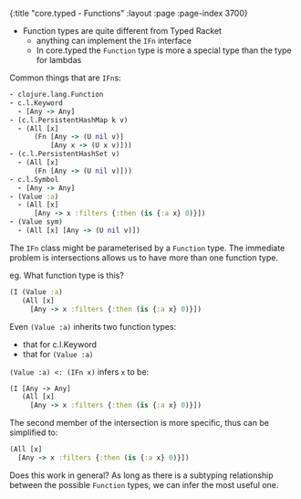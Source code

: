 {:title "core.typed - Functions"
 :layout :page :page-index 3700}

- Function types are quite different from Typed Racket
  - anything can implement the `IFn` interface
  - In core.typed the `Function` type is more a special type than the type for lambdas

Common things that are `IFn`s:
```clojure
- clojure.lang.Function
- c.l.Keyword
  - [Any -> Any]
- (c.l.PersistentHashMap k v)
  - (All [x]
      (Fn [Any -> (U nil v)]
          [Any x -> (U x v)]))
- (c.l.PersistentHashSet v)
  - (All [x]
      (Fn [Any -> (U nil v)]))
- c.l.Symbol
  - [Any -> Any]
- (Value :a)
  - (All [x]
      [Any -> x :filters {:then (is {:a x} 0)}])
- (Value sym)
  - (All [x] [Any -> (U nil v)])
```

The `IFn` class might be parameterised by a `Function` type.
The immediate problem is intersections allows us to have more
than one function type.

eg. What function type is this?

```clojure
(I (Value :a)
   (All [x]
     [Any -> x :filters {:then (is {:a x} 0)}])
```

Even `(Value :a)` inherits two function types:
- that for c.l.Keyword
- that for `(Value :a)`

`(Value :a) <: (IFn x)` infers `x` to be:

```clojure
(I [Any -> Any]
   (All [x]
     [Any -> x :filters {:then (is {:a x} 0)}])
```

The second member of the intersection is more specific,
thus can be simplified to:

```clojure
(All [x]
  [Any -> x :filters {:then (is {:a x} 0)}])
```

Does this work in general? As long as there is a subtyping relationship
between the possible `Function` types, we can infer the most useful
one.
